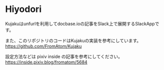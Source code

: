 # Hiyodori


Kujakuはunfurlを利用してdocbase.ioの記事をSlack上で展開するSlackAppです。

また、このリポジトリのコードはKujakuの実装を参考にしています。
https://github.com/FromAtom/Kujaku

設定方法などは pixiv inside の記事を参考にしてください。
https://inside.pixiv.blog/fromatom/5684
